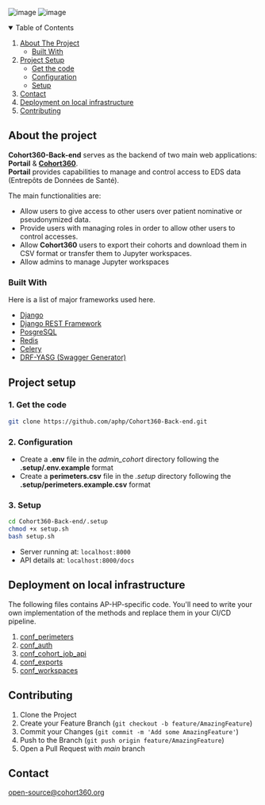 ![image](https://img.shields.io/badge/Python-3.11-blue/?color=blue&logo=python&logoColor=9cf)
![image](https://img.shields.io/badge/Django-4.2-%2344b78b/?color=%2344b78b&logo=django&logoColor=green)

<!-- TABLE OF CONTENTS -->
<details open="open">
  <summary>Table of Contents</summary>
  <ol>
    <li>
      <a href="#about-the-project">About The Project</a>
      <ul>
        <li><a href="#built-with">Built With</a></li>
      </ul>
    </li>
    <li>
      <a href="#project-setup">Project Setup</a>
      <ul>
        <li><a href="#get-the-code">Get the code</a></li>
        <li><a href="#configuration">Configuration</a></li>
        <li><a href="#setup">Setup</a></li>
      </ul>
    </li>
    <li><a href="#contact">Contact</a></li>
    <li><a href="#deployment-on-local-infrastructure">Deployment on local infrastructure</a></li>
    <li><a href="#contributing">Contributing</a></li>
  </ol>
</details>



<!-- ABOUT THE PROJECT -->
## About the project

**Cohort360-Back-end** serves as the backend of two main web applications: **Portail** & [**Cohort360**](https://github.com/aphp/Cohort360).  
**Portail** provides capabilities to manage and control access to EDS data (Entrepôts de Données de Santé).

The main functionalities are:
* Allow users to give access to other users over patient nominative or pseudonymized data. 
* Provide users with managing roles in order to allow other users to control accesses.
* Allow **Cohort360** users to export their cohorts and download them in CSV format or transfer them to Jupyter 
workspaces.
* Allow admins to manage Jupyter workspaces

### Built With

Here is a list of major frameworks used here.
* [Django](https://www.djangoproject.com)
* [Django REST Framework](https://www.django-rest-framework.org/)
* [PosgreSQL](https://www.postgresql.org/)
* [Redis](https://redis.io/)
* [Celery](https://docs.celeryproject.org/en/stable/)
* [DRF-YASG (Swagger Generator)](https://drf-yasg.readthedocs.io/en/stable/)


<!-- GETTING STARTED -->

## Project setup
### 1. Get the code
   ```sh
   git clone https://github.com/aphp/Cohort360-Back-end.git
   ```

### 2. Configuration
   * Create a **.env** file in the _admin_cohort_ directory following the **.setup/.env.example** format  
   * Create a **perimeters.csv** file in the _.setup_ directory following the **.setup/perimeters.example.csv** format


### 3. Setup
   ```sh
   cd Cohort360-Back-end/.setup
   chmod +x setup.sh
   bash setup.sh
   ```
* Server running at: `localhost:8000`
* API details at: `localhost:8000/docs`


## Deployment on local infrastructure

The following files contains AP-HP-specific code. You'll need to write your own implementation of the methods and
replace
them in your CI/CD pipeline.

1. [conf_perimeters](accesses/conf_perimeters.py)
2. [conf_auth](admin_cohort/auth/utils.py)
3. [conf_cohort_job_api](cohort/services/conf_cohort_job_api.py)
4. [conf_exports](exports/conf_exports.py)
5. [conf_workspaces](workspaces/conf_workspaces.py)

<!-- CONTRIBUTING -->
## Contributing

1. Clone the Project
2. Create your Feature Branch (`git checkout -b feature/AmazingFeature`)
3. Commit your Changes (`git commit -m 'Add some AmazingFeature'`)
4. Push to the Branch (`git push origin feature/AmazingFeature`)
5. Open a Pull Request with _main_ branch


<!-- CONTACT -->

## Contact

open-source@cohort360.org
